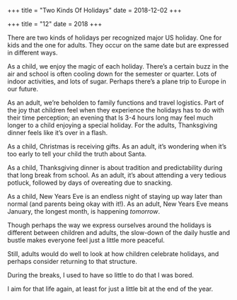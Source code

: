 +++
title = "Two Kinds Of Holidays"
date = 2018-12-02
+++

+++
title = "12"
date = 2018
+++

There are two kinds of holidays per recognized major US holiday. One for kids and the one for adults. They occur on the same date but are expressed in different ways.

As a child, we enjoy the magic of each holiday. There’s a certain buzz in the air and school is often cooling down for the semester or quarter. Lots of indoor activities, and lots of sugar. Perhaps there’s a plane trip to Europe in our future.

As an adult, we’re beholden to family functions and travel logistics. Part of the joy that children feel when they experience the holidays has to do with their time perception; an evening that Is 3-4 hours long may feel much longer to a child enjoying a special holiday. For the adults, Thanksgiving dinner feels like it’s over in a flash.

As a child, Christmas is receiving gifts. As an adult, it’s wondering when it’s too early to tell your child the truth about Santa.

As a child, Thanksgiving dinner is about tradition and predictability during that long break from school. As an adult, it’s about attending a very tedious potluck, followed by days of overeating due to snacking.

As a child, New Years Eve is an endless night of staying up way later than normal (and parents being okay with it!). As an adult, New Years Eve means January, the longest month, is happening _tomorrow_.

Though perhaps the way we express ourselves around the holidays is different between children and adults, the slow-down of the daily hustle and bustle makes everyone feel just a little more peaceful.

Still, adults would do well to look at how children celebrate holidays, and perhaps consider returning to that structure.

During the breaks, I used to have so little to do that I was bored.

I aim for that life again, at least for just a little bit at the end of the year.